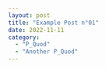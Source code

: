 ```yaml
---
layout: post
title: "Example Post n°01"
date: 2022-11-11
category:
  - "P_Quod"
  - "Another P_Quod"
---
```

